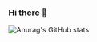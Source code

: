 ### Hi there 👋

![Anurag's GitHub stats](https://github-readme-stats.vercel.app/api?username=JiwonKKang&count_private=true&show_icons=true&theme=github_dark_dimmed)

